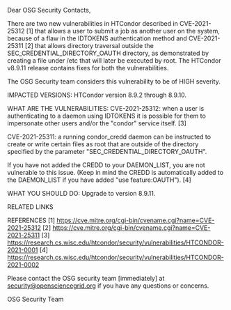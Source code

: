 Dear OSG Security Contacts,

There are two new vulnerabilities in HTCondor described in CVE-2021-25312 [1] that allows a user to submit a job as another user on the system, because of a flaw in the IDTOKENS authentication method and CVE-2021-25311 [2] that allows directory traversal outside the SEC_CREDENTIAL_DIRECTORY_OAUTH directory, as demonstrated by creating a file under /etc that will later be executed by root. The HTCondor v8.9.11 release contains fixes for both the vulnerabilities.

The OSG Security team considers this vulnerability to be of HIGH severity.

IMPACTED VERSIONS:
HTCondor version 8.9.2 through 8.9.10. 


WHAT ARE THE VULNERABILITIES:
CVE-2021-25312: when a user is authenticating to a daemon using IDTOKENS it is possible for them to impersonate other users and/or the "condor" service itself. [3]

CVE-2021-25311: a running condor_credd daemon can be instructed to create or write certain files as root that are outside of the directory specified by the parameter "SEC_CREDENTIAL_DIRECTORY_OAUTH".

If you have not added the CREDD to your DAEMON_LIST, you are not vulnerable to this issue. (Keep in mind the CREDD is automatically added to the DAEMON_LIST if you have added "use feature:OAUTH"). [4]

WHAT YOU SHOULD DO:
Upgrade to version 8.9.11. 

RELATED LINKS

REFERENCES
[1] https://cve.mitre.org/cgi-bin/cvename.cgi?name=CVE-2021-25312 
[2] https://cve.mitre.org/cgi-bin/cvename.cgi?name=CVE-2021-25311 
[3] https://research.cs.wisc.edu/htcondor/security/vulnerabilities/HTCONDOR-2021-0001 
[4] https://research.cs.wisc.edu/htcondor/security/vulnerabilities/HTCONDOR-2021-0002 


Please contact the OSG security team [immediately] at security@opensciencegrid.org if you have any questions or concerns. 

OSG Security Team
